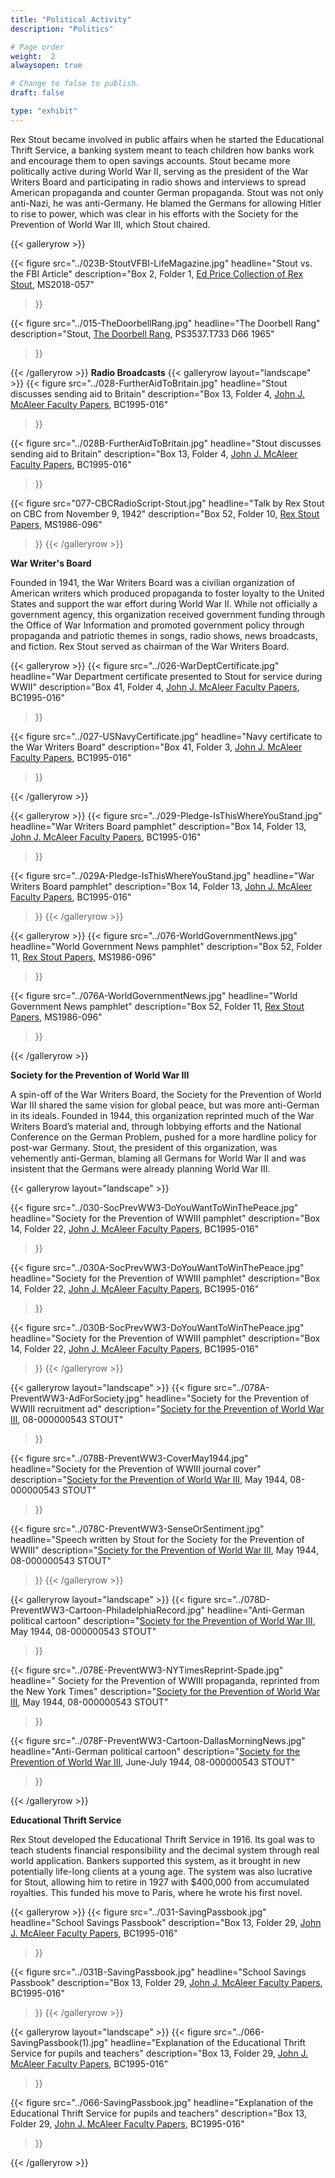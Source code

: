 ```yaml
---
title: "Political Activity"
description: "Politics"

# Page order
weight:  2
alwaysopen: true

# Change to false to publish.
draft: false

type: "exhibit"
---
```


Rex Stout became involved in public affairs when he started the Educational Thrift Service, a banking system meant to teach  children how banks work and encourage them to open savings accounts. Stout became more politically active during World War II, serving as the president of the War Writers Board and participating in radio shows and interviews to spread American propaganda and counter German propaganda. Stout was not only anti-Nazi, he was anti-Germany. He blamed the Germans for allowing Hitler to rise to power, which was clear in his efforts with the Society for the Prevention of World War III, which Stout chaired.

{{< galleryrow >}}

{{< figure src="../023B-StoutVFBI-LifeMagazine.jpg"
           headline="Stout vs. the FBI Article"
           description="Box 2, Folder 1, [Ed Price Collection of Rex Stout](https://bc-primo.hosted.exlibrisgroup.com/permalink/f/l6ucgu/ALMA-BC21495631010001021), MS2018-057"
>}}

{{< figure src="../015-TheDoorbellRang.jpg"
           headline="The Doorbell Rang"
           description="Stout, [The Doorbell Rang](https://bc-primo.hosted.exlibrisgroup.com/permalink/f/l6ucgu/ALMA-BC21506751750001021), PS3537.T733 D66 1965"
>}}

{{< /galleryrow >}}
__Radio Broadcasts__
{{< galleryrow layout="landscape" >}}
{{< figure src="../028-FurtherAidToBritain.jpg"
           headline="Stout discusses sending aid to Britain"
           description="Box 13, Folder 4, [John J. McAleer Faculty Papers](https://bc-primo.hosted.exlibrisgroup.com/permalink/f/l6ucgu/ALMA-BC21349383200001021), BC1995-016"
>}}

{{< figure src="../028B-FurtherAidToBritain.jpg"
           headline="Stout discusses sending aid to Britain"
           description="Box 13, Folder 4, [John J. McAleer Faculty Papers](https://bc-primo.hosted.exlibrisgroup.com/permalink/f/l6ucgu/ALMA-BC21349383200001021), BC1995-016"
>}}

{{< figure src="077-CBCRadioScript-Stout.jpg"
           headline="Talk by Rex Stout on CBC from November 9, 1942"
           description="Box 52, Folder 10, [Rex Stout Papers](https://bc-primo.hosted.exlibrisgroup.com/permalink/f/l6ucgu/ALMA-BC21323242860001021), MS1986-096"
>}}
{{< /galleryrow >}}


__War Writer's Board__

Founded in 1941, the War Writers Board was a civilian organization of American writers which produced propaganda to foster loyalty to the United States and support the war effort during World War II. While not officially a government agency, this organization received government funding through the Office of War Information and promoted government policy through propaganda and patriotic themes in songs, radio shows, news broadcasts, and fiction. Rex Stout served as chairman of the War Writers Board.

{{< galleryrow >}}
{{< figure src="../026-WarDeptCertificate.jpg"
           headline="War Department certificate presented to Stout for service during WWII"
           description="Box 41, Folder 4, [John J. McAleer Faculty Papers](https://bc-primo.hosted.exlibrisgroup.com/permalink/f/l6ucgu/ALMA-BC21349383200001021), BC1995-016"
>}}

{{< figure src="../027-USNavyCertificate.jpg"
           headline="Navy certificate to the War Writers Board"
           description="Box 41, Folder 3, [John J. McAleer Faculty Papers](https://bc-primo.hosted.exlibrisgroup.com/permalink/f/l6ucgu/ALMA-BC21349383200001021), BC1995-016"
>}}

{{< /galleryrow >}}

{{< galleryrow >}}
{{< figure src="../029-Pledge-IsThisWhereYouStand.jpg"
           headline="War Writers Board pamphlet"
           description="Box 14, Folder 13, [John J. McAleer Faculty Papers](https://bc-primo.hosted.exlibrisgroup.com/permalink/f/l6ucgu/ALMA-BC21349383200001021), BC1995-016"
>}}

{{< figure src="../029A-Pledge-IsThisWhereYouStand.jpg"
           headline="War Writers Board pamphlet"
           description="Box 14, Folder 13, [John J. McAleer Faculty Papers](https://bc-primo.hosted.exlibrisgroup.com/permalink/f/l6ucgu/ALMA-BC21349383200001021), BC1995-016"
>}}
{{< /galleryrow >}}

{{< galleryrow >}}
{{< figure src="../076-WorldGovernmentNews.jpg"
    headline="World Government News pamphlet"
    description="Box 52, Folder 11, [Rex Stout Papers](https://bc-primo.hosted.exlibrisgroup.com/permalink/f/l6ucgu/ALMA-BC21323242860001021), MS1986-096"
>}}

{{< figure src="../076A-WorldGovernmentNews.jpg"
    headline="World Government News pamphlet"
    description="Box 52, Folder 11, [Rex Stout Papers](https://bc-primo.hosted.exlibrisgroup.com/permalink/f/l6ucgu/ALMA-BC21323242860001021), MS1986-096"
>}}

{{< /galleryrow >}}

__Society for the Prevention of World War III__

A spin-off of the War Writers Board, the Society for the Prevention of World War III shared the same vision for global peace, but was more anti-German in its ideals. Founded in 1944, this organization reprinted much of the War Writers Board’s material and, through lobbying efforts and the National Conference on the German Problem, pushed for a more hardline policy for post-war Germany. Stout, the president of this organization, was vehemently anti-German, blaming all Germans for World War II and was insistent that the Germans were already planning World War III.

{{< galleryrow layout="landscape" >}}

{{< figure src="../030-SocPrevWW3-DoYouWantToWinThePeace.jpg"
           headline="Society for the Prevention of WWIII pamphlet"
           description="Box 14, Folder 22, [John J. McAleer Faculty Papers](https://bc-primo.hosted.exlibrisgroup.com/permalink/f/l6ucgu/ALMA-BC21349383200001021), BC1995-016"
>}}

{{< figure src="../030A-SocPrevWW3-DoYouWantToWinThePeace.jpg"
           headline="Society for the Prevention of WWIII pamphlet"
           description="Box 14, Folder 22, [John J. McAleer Faculty Papers](https://bc-primo.hosted.exlibrisgroup.com/permalink/f/l6ucgu/ALMA-BC21349383200001021), BC1995-016"
>}}

{{< figure src="../030B-SocPrevWW3-DoYouWantToWinThePeace.jpg"
           headline="Society for the Prevention of WWIII pamphlet"
           description="Box 14, Folder 22, [John J. McAleer Faculty Papers](https://bc-primo.hosted.exlibrisgroup.com/permalink/f/l6ucgu/ALMA-BC21349383200001021), BC1995-016"
>}}
{{< /galleryrow >}}

{{< galleryrow layout="landscape" >}}
{{< figure src="../078A-PreventWW3-AdForSociety.jpg"
           headline="Society for the Prevention of WWIII recruitment ad"
           description="[Society for the Prevention of World War III](https://bc-primo.hosted.exlibrisgroup.com/permalink/f/l6ucgu/ALMA-BC21360019190001021), 08-000000543 STOUT"
>}}

{{< figure src="../078B-PreventWW3-CoverMay1944.jpg"
           headline="Society for the Prevention of WWIII journal cover"
           description="[Society for the Prevention of World War III](https://bc-primo.hosted.exlibrisgroup.com/permalink/f/l6ucgu/ALMA-BC21360019190001021), May 1944, 08-000000543 STOUT"
>}}

{{< figure src="../078C-PreventWW3-SenseOrSentiment.jpg"
           headline="Speech written by Stout for the Society for the Prevention of WWIII"
           description="[Society for the Prevention of World War III](https://bc-primo.hosted.exlibrisgroup.com/permalink/f/l6ucgu/ALMA-BC21360019190001021), May 1944, 08-000000543 STOUT"
>}}
{{< /galleryrow >}}

{{< galleryrow layout="landscape" >}}
{{< figure src="../078D-PreventWW3-Cartoon-PhiladelphiaRecord.jpg"
           headline="Anti-German political cartoon"
           description="[Society for the Prevention of World War III](https://bc-primo.hosted.exlibrisgroup.com/permalink/f/l6ucgu/ALMA-BC21360019190001021), May 1944, 08-000000543 STOUT"
>}}

{{< figure src="../078E-PreventWW3-NYTimesReprint-Spade.jpg"
           headline=" Society for the Prevention of WWIII propaganda, reprinted from the New York Times"
           description="[Society for the Prevention of World War III](https://bc-primo.hosted.exlibrisgroup.com/permalink/f/l6ucgu/ALMA-BC21360019190001021), May 1944, 08-000000543 STOUT"
>}}

{{< figure src="../078F-PreventWW3-Cartoon-DallasMorningNews.jpg"
           headline="Anti-German political cartoon"
           description="[Society for the Prevention of World War III](https://bc-primo.hosted.exlibrisgroup.com/permalink/f/l6ucgu/ALMA-BC21360019190001021), June-July 1944, 08-000000543 STOUT"
>}}

{{< /galleryrow >}}

__Educational Thrift Service__

Rex Stout developed the Educational Thrift Service in 1916. Its goal was to teach students financial responsibility and the decimal system through real world application. Bankers supported this system, as it brought in new potentially life-long clients at a young age.  The system was also lucrative for Stout, allowing him to retire in 1927 with $400,000 from accumulated royalties. This funded his move to Paris, where he wrote his first novel.

{{< galleryrow >}}
{{< figure src="../031-SavingPassbook.jpg"
           headline="School Savings Passbook"
           description="Box 13, Folder 29, [John J. McAleer Faculty Papers](https://bc-primo.hosted.exlibrisgroup.com/permalink/f/l6ucgu/ALMA-BC21349383200001021), BC1995-016"
>}}

{{< figure src="../031B-SavingPassbook.jpg"
           headline="School Savings Passbook"
           description="Box 13, Folder 29, [John J. McAleer Faculty Papers](https://bc-primo.hosted.exlibrisgroup.com/permalink/f/l6ucgu/ALMA-BC21349383200001021), BC1995-016"
>}}
{{< /galleryrow >}}

{{< galleryrow layout="landscape" >}}
{{< figure src="../066-SavingPassbook(1).jpg"
           headline="Explanation of the Educational Thrift Service for pupils and teachers"
           description="Box 13, Folder 29, [John J. McAleer Faculty Papers](https://bc-primo.hosted.exlibrisgroup.com/permalink/f/l6ucgu/ALMA-BC21349383200001021), BC1995-016"
>}}

{{< figure src="../066-SavingPassbook.jpg"
           headline="Explanation of the Educational Thrift Service for pupils and teachers"
           description="Box 13, Folder 29, [John J. McAleer Faculty Papers](https://bc-primo.hosted.exlibrisgroup.com/permalink/f/l6ucgu/ALMA-BC21349383200001021), BC1995-016"
>}}

{{< /galleryrow >}}
